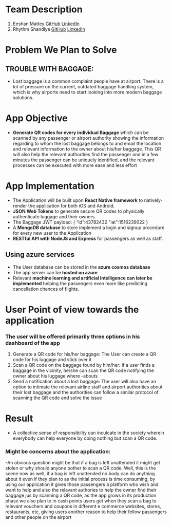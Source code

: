 # Team Description
 1. Eeshan Mattey [GitHub](https://github.com/Eeshan8503) [LinkedIn](https://linkedin.com/in/eeshan-mattey-1676741b7)
 2. Rhythm Shandlya [GitHub](https://github.com/rhythmshandlya) [LinkedIn](https://linkedin.com/in/rhythm-shandlya-a1a949201)

# Problem We Plan to Solve
## TROUBLE WITH BAGGAGE:
- Lost baggage is a common complaint people have at airport. There is a lot of pressure on the current, outdated baggage handling system, which is why airports need to start looking into more modern baggage solutions.
# App Objective
- **Generate QR codes for every individual Baggage** which can be scanned by any passenger or airport authority showing the information regarding to whom the lost baggage belongs to and email the location and relevant information to the owner about his/her baggage. This QR will also help the relevant authorities find the passenger and in a few minutes the passenger can be uniquely identified, and the relevant processes can be executed with more ease and less effort
# App Implementation
- The Application will be built upon **React Native framework** to natively-render the application for both iOS and Android.
- **JSON Web Tokens** to generate secure QR codes to physically authenticate luggage and their owners.
-  The Baggage JWT payload:
{
  “id”:43782432
   "iat":1516239022
}
- A **MongoDB database** to store implement a login and signup procedure for every new user to the Application
- **RESTful API with NodeJS and Express** for passengers as well as staff.
## Using azure services
- The User database can be stored in the **azure cosmos database**
- The app server can be **hosted on azure**
- Relevant **machine learning and artificial intelligence can later be implemented** helping the passengers even more like predicting cancellation chances of flights.

# User Point of view towards the application
### The user will be offered primarily three options in his dashboard of the app
			
1. Generate a QR code for his/her baggage: The User can create a QR code for his luggage and stick over it
2. Scan a QR code on the baggage found by him/her: If a user finds a baggage in the vicinity, he/she can scan the QR code notifying the owner about his luggage where -abouts
3. Send a notification about a lost baggage: The user will also have an option to intimate the relevant airline staff and airport authorities about their lost baggage and the authorities can follow a similar protocol of scanning the QR code and solve the issue
# Result
-	A collective sense of responsibility can inculcate in the society wherein everybody can help everyone by doing nothing but scan a QR code.
### Might be concerns about the application:
-An obvious question might be that if a bag is left unattended it might get stolen or why should anyone bother to scan a QR code. Well, this is the scene now as well, if a bag is left unattended no body can do anything about it even if they plan to as the initial process is time consuming, by using our application it gives those passengers  a platform who wish and want to help and also the relavant authories to help the owner find their baggage jus by scanning a QR code, as the app grows in its production phase we also plan to in cash points users get when they scan a bag to relevant vouchers and coupons in different e commerce websites, stores, restaurants, etc, giving users another reason to help their fellow passengers and other people on the airport
